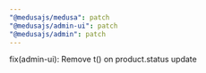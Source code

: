 ```yaml
---
"@medusajs/medusa": patch
"@medusajs/admin-ui": patch
"@medusajs/admin": patch
---
```


fix(admin-ui): Remove t() on product.status update
